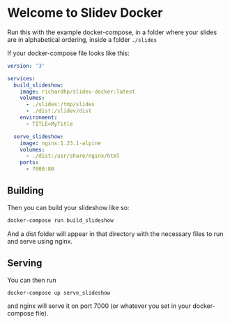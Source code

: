 # Welcome to Slidev Docker

Run this with the example docker-compose, in a folder where your slides are in alphabetical ordering, inside a folder ```./slides```

If your docker-compose file looks like this:

```yaml
version: '3'

services:
  build_slideshow:
    image: richardhp/slidev-docker:latest
    volumes:
      - ./slides:/tmp/slides
      - ./dist:/slidev/dist
    environment:
      - TITLE=MyTitle

  serve_slideshow:
    image: nginx:1.23.1-alpine
    volumes:
      - ./dist:/usr/share/nginx/html
    ports:
      - 7000:80
```

## Building 

Then you can build your slideshow like so:

```bash
docker-compose run build_slideshow
```

And a dist folder will appear in that directory with the necessary files to run and serve using nginx.

## Serving

You can then run

```bash
docker-compose up serve_slideshow
```

and nginx will serve it on port 7000 (or whatever you set in your docker-compose file).
